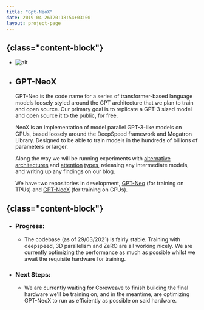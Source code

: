 ```yaml
---
title: "Gpt-NeoX"
date: 2019-04-26T20:18:54+03:00
layout: project-page
---
```


## {class="content-block"}
- ![alt](../../images/art50.png)
- ## GPT-NeoX
    GPT-Neo is the code name for a series of transformer-based language models loosely styled around the GPT architecture that we plan to train and open source. Our primary goal is to replicate a GPT-3 sized model and open source it to the public, for free.

    NeoX is an implementation of model parallel GPT-3-like models on GPUs, based loosely around the DeepSpeed framework and Megatron Library. Designed to be able to train models in the hundreds of billions of parameters or larger.

    Along the way we will be running experiments with [alternative](https://arxiv.org/abs/1701.06538) [architectures](https://arxiv.org/abs/1911.03864) and [attention](https://arxiv.org/abs/2006.16236) [types](https://www.aclweb.org/anthology/2020.acl-main.672.pdf), releasing any intermediate models, and writing up any findings on our blog.

    We have two repositories in development, [GPT-Neo](https://github.com/EleutherAI/gpt-neo/) (for training on TPUs) and [GPT-NeoX](https://github.com/EleutherAI/gpt-neox/) (for training on GPUs). 


## {class="content-block"}
- ### Progress:
    - The codebase (as of 29/03/2021) is fairly stable. Training with deepspeed, 3D parallelism and ZeRO are all working nicely. We are currently optimizing the performance as much as possible whilst we await the requisite hardware for training.
- ### Next Steps:
    - We are currently waiting for Coreweave to finish building the final hardware we'll be training on, and in the meantime, are optimizing GPT-NeoX to run as efficiently as possible on said hardware.

